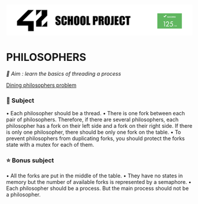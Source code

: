 ![42](img/42Project.png "42")

# PHILOSOPHERS

*🎯 Aim : learn the basics of threading a process*

[Dining philosophers problem](https://en.wikipedia.org/wiki/Dining_philosophers_problem)

### 📄 Subject
• Each philosopher should be a thread.
• There is one fork between each pair of philosophers. Therefore, if there are several
philosophers, each philosopher has a fork on their left side and a fork on their right
side. If there is only one philosopher, there should be only one fork on the table.
• To prevent philosophers from duplicating forks, you should protect the forks state
with a mutex for each of them.

### ⭐ Bonus subject
• All the forks are put in the middle of the table.
• They have no states in memory but the number of available forks is represented by
a semaphore.
• Each philosopher should be a process. But the main process should not be a
philosopher.
